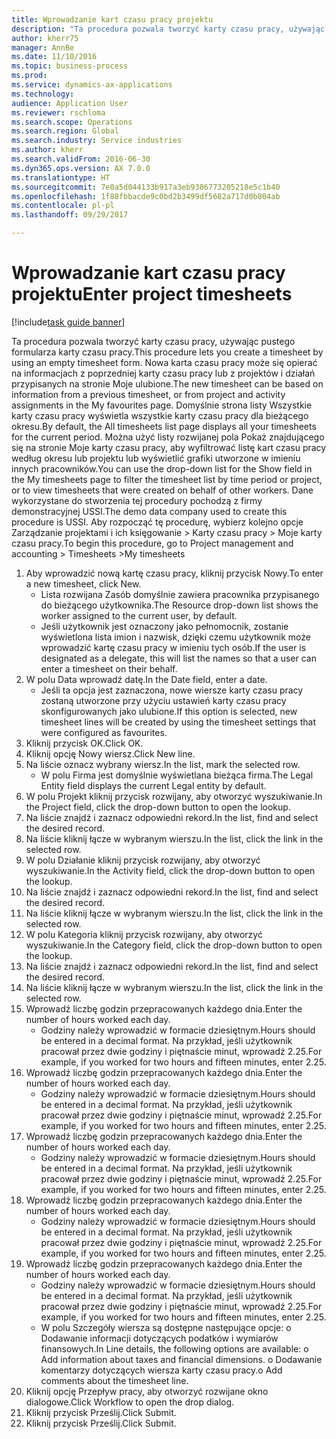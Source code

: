 ```yaml
--- 
title: Wprowadzanie kart czasu pracy projektu
description: "Ta procedura pozwala tworzyć karty czasu pracy, używając pustego formularza karty czasu pracy."
author: kherr75
manager: AnnBe
ms.date: 11/10/2016
ms.topic: business-process
ms.prod: 
ms.service: dynamics-ax-applications
ms.technology: 
audience: Application User
ms.reviewer: rschloma
ms.search.scope: Operations
ms.search.region: Global
ms.search.industry: Service industries
ms.author: kherr
ms.search.validFrom: 2016-06-30
ms.dyn365.ops.version: AX 7.0.0
ms.translationtype: HT
ms.sourcegitcommit: 7e0a5d044133b917a3eb9386773205218e5c1b40
ms.openlocfilehash: 1f88fbbacde9c0bd2b3499df5682a717d0b804ab
ms.contentlocale: pl-pl
ms.lasthandoff: 09/29/2017

---
```

# <a name="enter-project-timesheets"></a><span data-ttu-id="086d1-103">Wprowadzanie kart czasu pracy projektu</span><span class="sxs-lookup"><span data-stu-id="086d1-103">Enter project timesheets</span></span>

[!include[task guide banner](../../includes/task-guide-banner.md)]

<span data-ttu-id="086d1-104">Ta procedura pozwala tworzyć karty czasu pracy, używając pustego formularza karty czasu pracy.</span><span class="sxs-lookup"><span data-stu-id="086d1-104">This procedure lets you create a timesheet by using an empty timesheet form.</span></span> <span data-ttu-id="086d1-105">Nowa karta czasu pracy może się opierać na informacjach z poprzedniej karty czasu pracy lub z projektów i działań przypisanych na stronie Moje ulubione.</span><span class="sxs-lookup"><span data-stu-id="086d1-105">The new timesheet can be based on information from a previous timesheet, or from project and activity assignments in the My favourites page.</span></span> <span data-ttu-id="086d1-106">Domyślnie strona listy Wszystkie karty czasu pracy wyświetla wszystkie karty czasu pracy dla bieżącego okresu.</span><span class="sxs-lookup"><span data-stu-id="086d1-106">By default, the All timesheets list page displays all your timesheets for the current period.</span></span> <span data-ttu-id="086d1-107">Można użyć listy rozwijanej pola Pokaż znajdującego się na stronie Moje karty czasu pracy, aby wyfiltrować listę kart czasu pracy według okresu lub projektu lub wyświetlić grafiki utworzone w imieniu innych pracowników.</span><span class="sxs-lookup"><span data-stu-id="086d1-107">You can use the drop-down list for the Show field in the My timesheets page to filter the timesheet list by time period or project, or to view timesheets that were created on behalf of other workers.</span></span> <span data-ttu-id="086d1-108">Dane wykorzystane do stworzenia tej procedury pochodzą z firmy demonstracyjnej USSI.</span><span class="sxs-lookup"><span data-stu-id="086d1-108">The demo data company used to create this procedure is USSI.</span></span> <span data-ttu-id="086d1-109">Aby rozpocząć tę procedurę, wybierz kolejno opcje Zarządzanie projektami i ich księgowanie > Karty czasu pracy > Moje karty czasu pracy.</span><span class="sxs-lookup"><span data-stu-id="086d1-109">To begin this procedure, go to Project management and accounting > Timesheets >My timesheets</span></span>

1. <span data-ttu-id="086d1-110">Aby wprowadzić nową kartę czasu pracy, kliknij przycisk Nowy.</span><span class="sxs-lookup"><span data-stu-id="086d1-110">To enter a new timesheet, click New.</span></span>
    * <span data-ttu-id="086d1-111">Lista rozwijana Zasób domyślnie zawiera pracownika przypisanego do bieżącego użytkownika.</span><span class="sxs-lookup"><span data-stu-id="086d1-111">The Resource drop-down list shows the worker assigned to the current user, by default.</span></span>  
    * <span data-ttu-id="086d1-112">Jeśli użytkownik jest oznaczony jako pełnomocnik, zostanie wyświetlona lista imion i nazwisk, dzięki czemu użytkownik może wprowadzić kartę czasu pracy w imieniu tych osób.</span><span class="sxs-lookup"><span data-stu-id="086d1-112">If the user is designated as a delegate, this will list the names so that a user can enter a timesheet on their behalf.</span></span>  
2. <span data-ttu-id="086d1-113">W polu Data wprowadź datę.</span><span class="sxs-lookup"><span data-stu-id="086d1-113">In the Date field, enter a date.</span></span>
    * <span data-ttu-id="086d1-114">Jeśli ta opcja jest zaznaczona, nowe wiersze karty czasu pracy zostaną utworzone przy użyciu ustawień karty czasu pracy skonfigurowanych jako ulubione.</span><span class="sxs-lookup"><span data-stu-id="086d1-114">If this option is selected, new timesheet lines will be created by using the timesheet settings that were configured as favourites.</span></span>  
3. <span data-ttu-id="086d1-115">Kliknij przycisk OK.</span><span class="sxs-lookup"><span data-stu-id="086d1-115">Click OK.</span></span>
4. <span data-ttu-id="086d1-116">Kliknij opcję Nowy wiersz.</span><span class="sxs-lookup"><span data-stu-id="086d1-116">Click New line.</span></span>
5. <span data-ttu-id="086d1-117">Na liście oznacz wybrany wiersz.</span><span class="sxs-lookup"><span data-stu-id="086d1-117">In the list, mark the selected row.</span></span>
    * <span data-ttu-id="086d1-118">W polu Firma jest domyślnie wyświetlana bieżąca firma.</span><span class="sxs-lookup"><span data-stu-id="086d1-118">The Legal Entity field displays the current Legal entity by default.</span></span>   
6. <span data-ttu-id="086d1-119">W polu Projekt kliknij przycisk rozwijany, aby otworzyć wyszukiwanie.</span><span class="sxs-lookup"><span data-stu-id="086d1-119">In the Project field, click the drop-down button to open the lookup.</span></span>
7. <span data-ttu-id="086d1-120">Na liście znajdź i zaznacz odpowiedni rekord.</span><span class="sxs-lookup"><span data-stu-id="086d1-120">In the list, find and select the desired record.</span></span>
8. <span data-ttu-id="086d1-121">Na liście kliknij łącze w wybranym wierszu.</span><span class="sxs-lookup"><span data-stu-id="086d1-121">In the list, click the link in the selected row.</span></span>
9. <span data-ttu-id="086d1-122">W polu Działanie kliknij przycisk rozwijany, aby otworzyć wyszukiwanie.</span><span class="sxs-lookup"><span data-stu-id="086d1-122">In the Activity field, click the drop-down button to open the lookup.</span></span>
10. <span data-ttu-id="086d1-123">Na liście znajdź i zaznacz odpowiedni rekord.</span><span class="sxs-lookup"><span data-stu-id="086d1-123">In the list, find and select the desired record.</span></span>
11. <span data-ttu-id="086d1-124">Na liście kliknij łącze w wybranym wierszu.</span><span class="sxs-lookup"><span data-stu-id="086d1-124">In the list, click the link in the selected row.</span></span>
12. <span data-ttu-id="086d1-125">W polu Kategoria kliknij przycisk rozwijany, aby otworzyć wyszukiwanie.</span><span class="sxs-lookup"><span data-stu-id="086d1-125">In the Category field, click the drop-down button to open the lookup.</span></span>
13. <span data-ttu-id="086d1-126">Na liście znajdź i zaznacz odpowiedni rekord.</span><span class="sxs-lookup"><span data-stu-id="086d1-126">In the list, find and select the desired record.</span></span>
14. <span data-ttu-id="086d1-127">Na liście kliknij łącze w wybranym wierszu.</span><span class="sxs-lookup"><span data-stu-id="086d1-127">In the list, click the link in the selected row.</span></span>
15. <span data-ttu-id="086d1-128">Wprowadź liczbę godzin przepracowanych każdego dnia.</span><span class="sxs-lookup"><span data-stu-id="086d1-128">Enter the number of hours worked each day.</span></span>
    * <span data-ttu-id="086d1-129">Godziny należy wprowadzić w formacie dziesiętnym.</span><span class="sxs-lookup"><span data-stu-id="086d1-129">Hours should be entered in a decimal format.</span></span>  <span data-ttu-id="086d1-130">Na przykład, jeśli użytkownik pracował przez dwie godziny i piętnaście minut, wprowadź 2.25.</span><span class="sxs-lookup"><span data-stu-id="086d1-130">For example, if you worked for two hours and fifteen minutes, enter 2.25.</span></span>   
16. <span data-ttu-id="086d1-131">Wprowadź liczbę godzin przepracowanych każdego dnia.</span><span class="sxs-lookup"><span data-stu-id="086d1-131">Enter the number of hours worked each day.</span></span>
    * <span data-ttu-id="086d1-132">Godziny należy wprowadzić w formacie dziesiętnym.</span><span class="sxs-lookup"><span data-stu-id="086d1-132">Hours should be entered in a decimal format.</span></span>  <span data-ttu-id="086d1-133">Na przykład, jeśli użytkownik pracował przez dwie godziny i piętnaście minut, wprowadź 2.25.</span><span class="sxs-lookup"><span data-stu-id="086d1-133">For example, if you worked for two hours and fifteen minutes, enter 2.25.</span></span>   
17. <span data-ttu-id="086d1-134">Wprowadź liczbę godzin przepracowanych każdego dnia.</span><span class="sxs-lookup"><span data-stu-id="086d1-134">Enter the number of hours worked each day.</span></span>
    * <span data-ttu-id="086d1-135">Godziny należy wprowadzić w formacie dziesiętnym.</span><span class="sxs-lookup"><span data-stu-id="086d1-135">Hours should be entered in a decimal format.</span></span>  <span data-ttu-id="086d1-136">Na przykład, jeśli użytkownik pracował przez dwie godziny i piętnaście minut, wprowadź 2.25.</span><span class="sxs-lookup"><span data-stu-id="086d1-136">For example, if you worked for two hours and fifteen minutes, enter 2.25.</span></span>   
18. <span data-ttu-id="086d1-137">Wprowadź liczbę godzin przepracowanych każdego dnia.</span><span class="sxs-lookup"><span data-stu-id="086d1-137">Enter the number of hours worked each day.</span></span>
    * <span data-ttu-id="086d1-138">Godziny należy wprowadzić w formacie dziesiętnym.</span><span class="sxs-lookup"><span data-stu-id="086d1-138">Hours should be entered in a decimal format.</span></span>  <span data-ttu-id="086d1-139">Na przykład, jeśli użytkownik pracował przez dwie godziny i piętnaście minut, wprowadź 2.25.</span><span class="sxs-lookup"><span data-stu-id="086d1-139">For example, if you worked for two hours and fifteen minutes, enter 2.25.</span></span>   
19. <span data-ttu-id="086d1-140">Wprowadź liczbę godzin przepracowanych każdego dnia.</span><span class="sxs-lookup"><span data-stu-id="086d1-140">Enter the number of hours worked each day.</span></span>
    * <span data-ttu-id="086d1-141">Godziny należy wprowadzić w formacie dziesiętnym.</span><span class="sxs-lookup"><span data-stu-id="086d1-141">Hours should be entered in a decimal format.</span></span>  <span data-ttu-id="086d1-142">Na przykład, jeśli użytkownik pracował przez dwie godziny i piętnaście minut, wprowadź 2.25.</span><span class="sxs-lookup"><span data-stu-id="086d1-142">For example, if you worked for two hours and fifteen minutes, enter 2.25.</span></span>   
    * <span data-ttu-id="086d1-143">W polu Szczegóły wiersza są dostępne następujące opcje:  o  Dodawanie informacji dotyczących podatków i wymiarów finansowych.</span><span class="sxs-lookup"><span data-stu-id="086d1-143">In Line details, the following options are available:  o  Add information about taxes and financial dimensions.</span></span>  <span data-ttu-id="086d1-144">o    Dodawanie komentarzy dotyczących wiersza karty czasu pracy.</span><span class="sxs-lookup"><span data-stu-id="086d1-144">o    Add comments about the timesheet line.</span></span>  
20. <span data-ttu-id="086d1-145">Kliknij opcję Przepływ pracy, aby otworzyć rozwijane okno dialogowe.</span><span class="sxs-lookup"><span data-stu-id="086d1-145">Click Workflow to open the drop dialog.</span></span>
21. <span data-ttu-id="086d1-146">Kliknij przycisk Prześlij.</span><span class="sxs-lookup"><span data-stu-id="086d1-146">Click Submit.</span></span>
22. <span data-ttu-id="086d1-147">Kliknij przycisk Prześlij.</span><span class="sxs-lookup"><span data-stu-id="086d1-147">Click Submit.</span></span>


